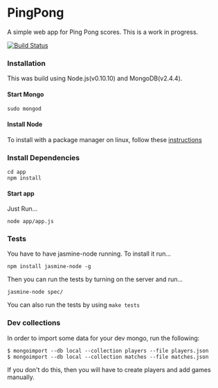 PingPong
========
A simple web app for Ping Pong scores. This is a work in progress.

[![Build Status](https://travis-ci.org/jshemas/PingPong.png?branch=master)](https://travis-ci.org/jshemas/PingPong)

### Installation
This was build using Node.js(v0.10.10) and MongoDB(v2.4.4).

#### Start Mongo

    sudo mongod

#### Install Node

To install with a package manager on linux, follow these [instructions](https://github.com/joyent/node/wiki/Installing-Node.js-via-package-manager)

### Install Dependencies

    cd app
    npm install

#### Start app
Just Run...
```
node app/app.js
```

### Tests
You have to have jasmine-node running. To install it run...
```
npm install jasmine-node -g
```
Then you can run the tests by turning on the server and run...
```
jasmine-node spec/
```
You can also run the tests by using ```make tests```

### Dev collections
In order to import some data for your dev mongo, run the following:

    $ mongoimport --db local --collection players --file players.json
    $ mongoimport --db local --collection matches --file matches.json

If you don't do this, then you will have to create players and add games manually.
